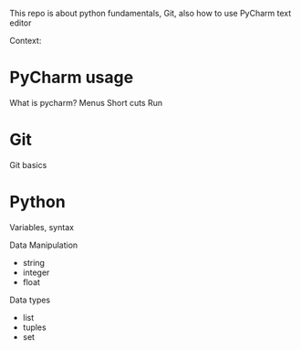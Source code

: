 This repo is about python fundamentals, Git, also how to use PyCharm text editor

Context:

# PyCharm usage
What is pycharm?
Menus
Short cuts
Run

# Git
Git basics

# Python
Variables, syntax

Data Manipulation 
* string
* integer
* float
  
Data types
* list
* tuples
* set
